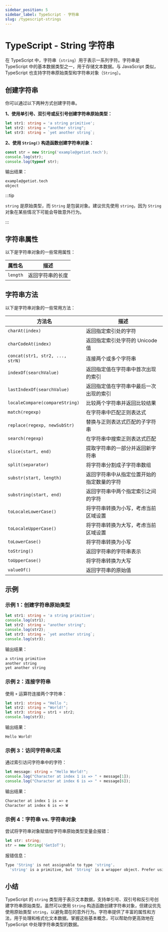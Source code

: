 ```yaml
---
sidebar_position: 5
sidebar_label: TypeScript - 字符串
slug: /typescript-strings
---
```


# TypeScript - String 字符串

在 TypeScript 中，字符串（`string`）用于表示一系列字符。字符串是 TypeScript 中的基本数据类型之一，用于存储文本数据。与 JavaScript 类似，TypeScript 也支持字符串原始类型和字符串对象（`String`）。



## 创建字符串

你可以通过以下两种方式创建字符串。

**1、使用单引号、双引号或反引号创建字符串原始类型：**

```typescript
let str1: string = 'a string primitive';
let str2: string = "another string";
let str3: string = `yet another string`;
```

**2、使用 `String()` 构造函数创建字符串对象：**

```typescript
const str = new String('example@getiot.tech');
console.log(str);
console.log(typeof str);
```

输出结果：

```bash
example@getiot.tech
object
```

:::tip

`string` 是原始类型，而 `String` 是包装对象。建议优先使用 `string`，因为 `String` 对象在某些情况下可能会导致意外行为。

:::



## 字符串属性

以下是字符串对象的一些常用属性：

| 属性名   | 描述             |
| -------- | ---------------- |
| `length` | 返回字符串的长度 |



## 字符串方法

以下是字符串对象的一些常用方法：

| 方法名                          | 描述                                       |
| ------------------------------- | ------------------------------------------ |
| `charAt(index)`                 | 返回指定索引处的字符                       |
| `charCodeAt(index)`             | 返回指定索引处字符的 Unicode 值            |
| `concat(str1, str2, ..., strN)` | 连接两个或多个字符串                       |
| `indexOf(searchValue)`          | 返回指定值在字符串中首次出现的索引         |
| `lastIndexOf(searchValue)`      | 返回指定值在字符串中最后一次出现的索引     |
| `localeCompare(compareString)`  | 比较两个字符串并返回比较结果               |
| `match(regexp)`                 | 在字符串中匹配正则表达式                   |
| `replace(regexp, newSubStr)`    | 替换与正则表达式匹配的子字符串             |
| `search(regexp)`                | 在字符串中搜索正则表达式匹配               |
| `slice(start, end)`             | 提取字符串的一部分并返回新字符串           |
| `split(separator)`              | 将字符串分割成子字符串数组                 |
| `substr(start, length)`         | 返回字符串中从指定位置开始的指定数量的字符 |
| `substring(start, end)`         | 返回字符串中两个指定索引之间的字符         |
| `toLocaleLowerCase()`           | 将字符串转换为小写，考虑当前区域设置       |
| `toLocaleUpperCase()`           | 将字符串转换为大写，考虑当前区域设置       |
| `toLowerCase()`                 | 将字符串转换为小写                         |
| `toString()`                    | 返回字符串的字符串表示                     |
| `toUpperCase()`                 | 将字符串转换为大写                         |
| `valueOf()`                     | 返回字符串的原始值                         |



## 示例

### 示例 1：创建字符串原始类型

```typescript
let str1: string = 'a string primitive';
console.log(str1);
let str2: string = "another string";
console.log(str2);
let str3: string = `yet another string`;
console.log(str3);
```

输出结果：

```bash
a string primitive
another string
yet another string
```

### 示例 2：连接字符串

使用 `+` 运算符连接两个字符串：

```typescript
let str1: string = "Hello ";
let str2: string = "World!";
let str3: string = str1 + str2;
console.log(str3);
```

输出结果：

```bash
Hello World!
```

### 示例 3：访问字符串元素

通过索引访问字符串中的字符：

```typescript
let message: string = "Hello World!";
console.log("Character at index 1 is => " + message[1]);
console.log("Character at index 6 is => " + message[6]);
```

输出结果：

```bash
Character at index 1 is => e
Character at index 6 is => W
```

### 示例 4：字符串 vs. 字符串对象

尝试将字符串对象赋值给字符串原始类型变量会报错：

```typescript
let str: string;
str = new String('GetIoT');
```

报错信息：

```bash
Type 'String' is not assignable to type 'string'.
  'string' is a primitive, but 'String' is a wrapper object. Prefer using 'string' when possible.
```



## 小结

TypeScript 的 `string` 类型用于表示文本数据，支持单引号、双引号和反引号创建字符串原始类型。虽然可以使用 `String` 构造函数创建字符串对象，但建议优先使用原始类型 `string`，以避免潜在的意外行为。字符串提供了丰富的属性和方法，用于处理和格式化文本数据。掌握这些基本概念，可以帮助你更高效地在 TypeScript 中处理字符串类型的数据。
